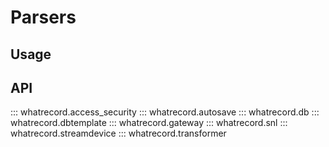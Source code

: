# Parsers

## Usage

## API

::: whatrecord.access_security
::: whatrecord.autosave
::: whatrecord.db
::: whatrecord.dbtemplate
::: whatrecord.gateway
::: whatrecord.snl
::: whatrecord.streamdevice
::: whatrecord.transformer

